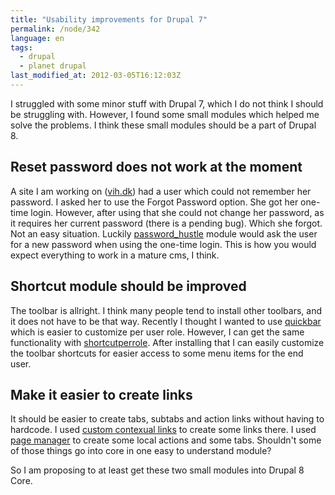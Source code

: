 ```yaml
---
title: "Usability improvements for Drupal 7"
permalink: /node/342
language: en
tags:
  - drupal
  - planet drupal
last_modified_at: 2012-03-05T16:12:03Z
---
```


I struggled with some minor stuff with Drupal 7, which I do not think I should be struggling with. However, I found some small modules which helped me solve the problems. I think these small modules should be a part of Drupal 8.

Reset password does not work at the moment
------------------------------------------

A site I am working on ([vih.dk](https://www.vih.dk)) had a user which could not remember her password. I asked her to use the Forgot Password option. She got her one-time login. However, after using that she could not change her password, as it requires her current password (there is a pending bug). Which she forgot. Not an easy situation. Luckily [password\_hustle](https://drupal.org/project/password_hustle) module would ask the user for a new password when using the one-time login. This is how you would expect everything to work in a mature cms, I think.

Shortcut module should be improved
----------------------------------

The toolbar is allright. I think many people tend to install other toolbars, and it does not have to be that way. Recently I thought I wanted to use [quickbar](https://drupal.org/project/quickbar) which is easier to customize per user role. However, I can get the same functionality with [shortcutperrole](https://drupal.org/project/shortcutperrole). After installing that I can easily customize the toolbar shortcuts for easier access to some menu items for the end user.

Make it easier to create links
------------------------------

It should be easier to create tabs, subtabs and action links without having to hardcode. I used [custom contexual links](https://drupal.org/project/ccl) to create some links there. I used [page manager](https://drupal.org/project/ctools) to create some local actions and some tabs. Shouldn't some of those things go into core in one easy to understand module?

So I am proposing to at least get these two small modules into Drupal 8 Core.
